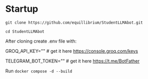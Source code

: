 # Startup
```git clone https://github.com/equillibrium/StudentLLMAbot.git```

```cd StudentLLMAbot```

After cloning create .env file with:

GROQ_API_KEY="" # get it here https://console.groq.com/keys

TELEGRAM_BOT_TOKEN="" # get it here https://t.me/BotFather

Run ```docker compose -d --build```
